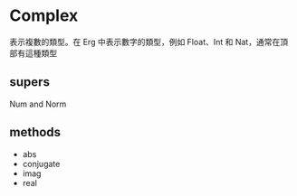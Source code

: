 # Complex

表示複數的類型。在 Erg 中表示數字的類型，例如 Float、Int 和 Nat，通常在頂部有這種類型

## supers

Num and Norm

## methods

* abs
* conjugate
* imag
* real